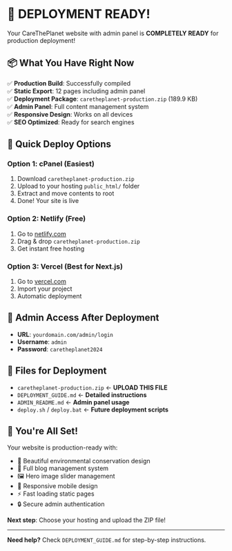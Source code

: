 # 🚀 **DEPLOYMENT READY!**

Your CareThePlanet website with admin panel is **COMPLETELY READY** for production deployment!

## 📦 **What You Have Right Now**

✅ **Production Build**: Successfully compiled  
✅ **Static Export**: 12 pages including admin panel  
✅ **Deployment Package**: `caretheplanet-production.zip` (189.9 KB)  
✅ **Admin Panel**: Full content management system  
✅ **Responsive Design**: Works on all devices  
✅ **SEO Optimized**: Ready for search engines  

## 🎯 **Quick Deploy Options**

### **Option 1: cPanel (Easiest)**
1. Download `caretheplanet-production.zip`
2. Upload to your hosting `public_html/` folder
3. Extract and move contents to root
4. Done! Your site is live

### **Option 2: Netlify (Free)**
1. Go to [netlify.com](https://netlify.com)
2. Drag & drop `caretheplanet-production.zip`
3. Get instant free hosting

### **Option 3: Vercel (Best for Next.js)**
1. Go to [vercel.com](https://vercel.com)
2. Import your project
3. Automatic deployment

## 🔑 **Admin Access After Deployment**

- **URL**: `yourdomain.com/admin/login`
- **Username**: `admin`
- **Password**: `caretheplanet2024`

## 📁 **Files for Deployment**

- `caretheplanet-production.zip` ← **UPLOAD THIS FILE**
- `DEPLOYMENT_GUIDE.md` ← **Detailed instructions**
- `ADMIN_README.md` ← **Admin panel usage**
- `deploy.sh` / `deploy.bat` ← **Future deployment scripts**

## 🎉 **You're All Set!**

Your website is production-ready with:
- 🌱 Beautiful environmental conservation design
- 📝 Full blog management system
- 🖼️ Hero image slider management
- 📱 Responsive mobile design
- ⚡ Fast loading static pages
- 🔒 Secure admin authentication

**Next step**: Choose your hosting and upload the ZIP file!

---

**Need help?** Check `DEPLOYMENT_GUIDE.md` for step-by-step instructions. 